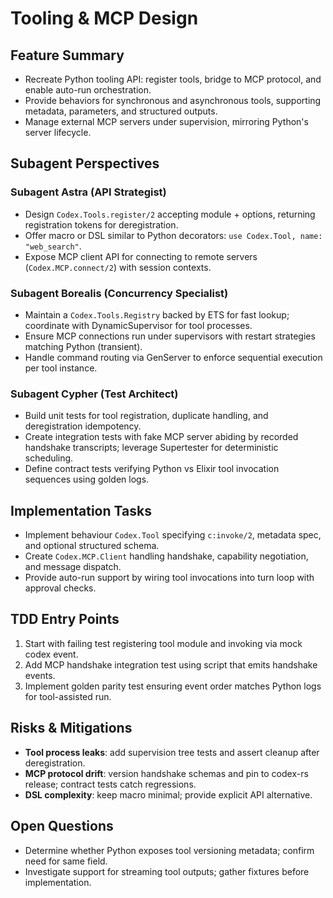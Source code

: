 # Tooling & MCP Design

## Feature Summary
- Recreate Python tooling API: register tools, bridge to MCP protocol, and enable auto-run orchestration.
- Provide behaviors for synchronous and asynchronous tools, supporting metadata, parameters, and structured outputs.
- Manage external MCP servers under supervision, mirroring Python's server lifecycle.

## Subagent Perspectives
### Subagent Astra (API Strategist)
- Design `Codex.Tools.register/2` accepting module + options, returning registration tokens for deregistration.
- Offer macro or DSL similar to Python decorators: `use Codex.Tool, name: "web_search"`.
- Expose MCP client API for connecting to remote servers (`Codex.MCP.connect/2`) with session contexts.

### Subagent Borealis (Concurrency Specialist)
- Maintain a `Codex.Tools.Registry` backed by ETS for fast lookup; coordinate with DynamicSupervisor for tool processes.
- Ensure MCP connections run under supervisors with restart strategies matching Python (transient).
- Handle command routing via GenServer to enforce sequential execution per tool instance.

### Subagent Cypher (Test Architect)
- Build unit tests for tool registration, duplicate handling, and deregistration idempotency.
- Create integration tests with fake MCP server abiding by recorded handshake transcripts; leverage Supertester for deterministic scheduling.
- Define contract tests verifying Python vs Elixir tool invocation sequences using golden logs.

## Implementation Tasks
- Implement behaviour `Codex.Tool` specifying `c:invoke/2`, metadata spec, and optional structured schema.
- Create `Codex.MCP.Client` handling handshake, capability negotiation, and message dispatch.
- Provide auto-run support by wiring tool invocations into turn loop with approval checks.

## TDD Entry Points
1. Start with failing test registering tool module and invoking via mock codex event.
2. Add MCP handshake integration test using script that emits handshake events.
3. Implement golden parity test ensuring event order matches Python logs for tool-assisted run.

## Risks & Mitigations
- **Tool process leaks**: add supervision tree tests and assert cleanup after deregistration.
- **MCP protocol drift**: version handshake schemas and pin to codex-rs release; contract tests catch regressions.
- **DSL complexity**: keep macro minimal; provide explicit API alternative.

## Open Questions
- Determine whether Python exposes tool versioning metadata; confirm need for same field.
- Investigate support for streaming tool outputs; gather fixtures before implementation.
